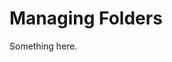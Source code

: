 [title]: # (Managing Folders)
[tags]: # (XXX)
[priority]: # (20)

# Managing Folders

Something here.
